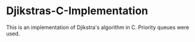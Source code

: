 # Djikstras-C-Implementation


This is an implementation of Djikstra's algorithm in C. Priority queues were used.
